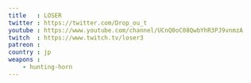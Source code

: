```yaml
---
title   : LOSER
twitter : https://twitter.com/Drop_ou_t
youtube : https://www.youtube.com/channel/UCnQ0oC08QwbYhR3PJ9vnmzA
twitch  : https://www.twitch.tv/loser3
patreon : 
country : jp
weapons :
    - hunting-horn
---
```


